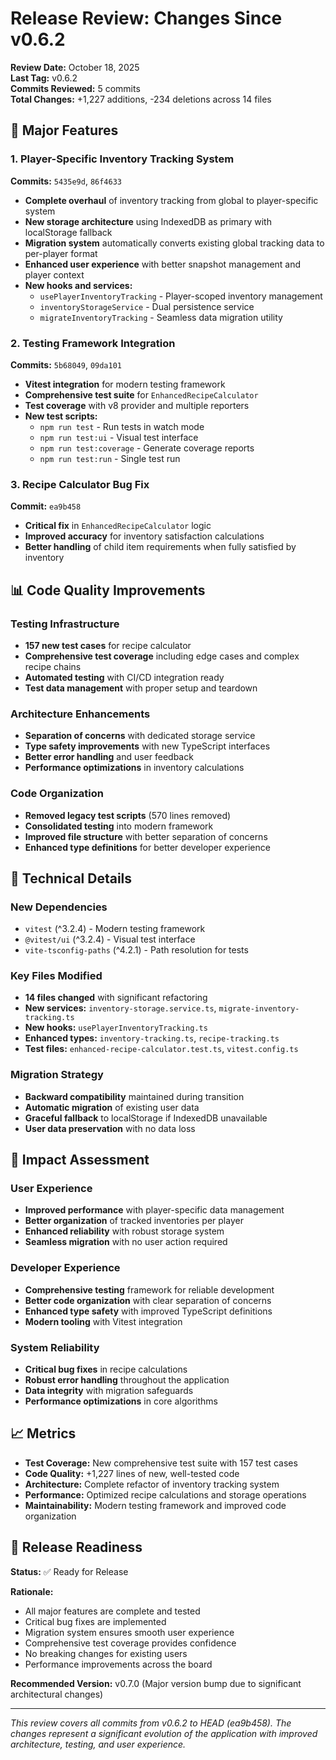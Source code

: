 # Release Review: Changes Since v0.6.2

**Review Date:** October 18, 2025  
**Last Tag:** v0.6.2  
**Commits Reviewed:** 5 commits  
**Total Changes:** +1,227 additions, -234 deletions across 14 files

## 🚀 Major Features

### 1. Player-Specific Inventory Tracking System

**Commits:** `5435e9d`, `86f4633`

- **Complete overhaul** of inventory tracking from global to player-specific system
- **New storage architecture** using IndexedDB as primary with localStorage fallback
- **Migration system** automatically converts existing global tracking data to per-player format
- **Enhanced user experience** with better snapshot management and player context
- **New hooks and services:**
  - `usePlayerInventoryTracking` - Player-scoped inventory management
  - `inventoryStorageService` - Dual persistence service
  - `migrateInventoryTracking` - Seamless data migration utility

### 2. Testing Framework Integration

**Commits:** `5b68049`, `09da101`

- **Vitest integration** for modern testing framework
- **Comprehensive test suite** for `EnhancedRecipeCalculator`
- **Test coverage** with v8 provider and multiple reporters
- **New test scripts:**
  - `npm run test` - Run tests in watch mode
  - `npm run test:ui` - Visual test interface
  - `npm run test:coverage` - Generate coverage reports
  - `npm run test:run` - Single test run

### 3. Recipe Calculator Bug Fix

**Commit:** `ea9b458`

- **Critical fix** in `EnhancedRecipeCalculator` logic
- **Improved accuracy** for inventory satisfaction calculations
- **Better handling** of child item requirements when fully satisfied by inventory

## 📊 Code Quality Improvements

### Testing Infrastructure

- **157 new test cases** for recipe calculator
- **Comprehensive test coverage** including edge cases and complex recipe chains
- **Automated testing** with CI/CD integration ready
- **Test data management** with proper setup and teardown

### Architecture Enhancements

- **Separation of concerns** with dedicated storage service
- **Type safety improvements** with new TypeScript interfaces
- **Better error handling** and user feedback
- **Performance optimizations** in inventory calculations

### Code Organization

- **Removed legacy test scripts** (570 lines removed)
- **Consolidated testing** into modern framework
- **Improved file structure** with better separation of concerns
- **Enhanced type definitions** for better developer experience

## 🔧 Technical Details

### New Dependencies

- `vitest` (^3.2.4) - Modern testing framework
- `@vitest/ui` (^3.2.4) - Visual test interface
- `vite-tsconfig-paths` (^4.2.1) - Path resolution for tests

### Key Files Modified

- **14 files changed** with significant refactoring
- **New services:** `inventory-storage.service.ts`, `migrate-inventory-tracking.ts`
- **New hooks:** `usePlayerInventoryTracking.ts`
- **Enhanced types:** `inventory-tracking.ts`, `recipe-tracking.ts`
- **Test files:** `enhanced-recipe-calculator.test.ts`, `vitest.config.ts`

### Migration Strategy

- **Backward compatibility** maintained during transition
- **Automatic migration** of existing user data
- **Graceful fallback** to localStorage if IndexedDB unavailable
- **User data preservation** with no data loss

## 🎯 Impact Assessment

### User Experience

- **Improved performance** with player-specific data management
- **Better organization** of tracked inventories per player
- **Enhanced reliability** with robust storage system
- **Seamless migration** with no user action required

### Developer Experience

- **Comprehensive testing** framework for reliable development
- **Better code organization** with clear separation of concerns
- **Enhanced type safety** with improved TypeScript definitions
- **Modern tooling** with Vitest integration

### System Reliability

- **Critical bug fixes** in recipe calculations
- **Robust error handling** throughout the application
- **Data integrity** with migration safeguards
- **Performance optimizations** in core algorithms

## 📈 Metrics

- **Test Coverage:** New comprehensive test suite with 157 test cases
- **Code Quality:** +1,227 lines of new, well-tested code
- **Architecture:** Complete refactor of inventory tracking system
- **Performance:** Optimized recipe calculations and storage operations
- **Maintainability:** Modern testing framework and improved code organization

## 🚦 Release Readiness

**Status:** ✅ Ready for Release

**Rationale:**

- All major features are complete and tested
- Critical bug fixes are implemented
- Migration system ensures smooth user experience
- Comprehensive test coverage provides confidence
- No breaking changes for existing users
- Performance improvements across the board

**Recommended Version:** v0.7.0 (Major version bump due to significant architectural changes)

---

_This review covers all commits from v0.6.2 to HEAD (ea9b458). The changes represent a significant evolution of the application with improved architecture, testing, and user experience._
